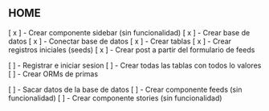 ## HOME

[ x ] - Crear componente sidebar (sin funcionalidad)
[ x ] - Crear base de datos
[ x ] - Conectar base de datos
[ x ] - Crear tablas
[ x ] - Crear registros iniciales (seeds)
[ x ] - Crear post a partir del formulario de feeds

[ ] - Registrar e iniciar sesion
[ ] - Crear todas las tablas con todos lo valores
[ ] - Crear ORMs de primas

[ ] - Sacar datos de la base de datos
[ ] - Crear componente feeds (sin funcionalidad)
[ ] - Crear componente stories (sin funcionalidad)
